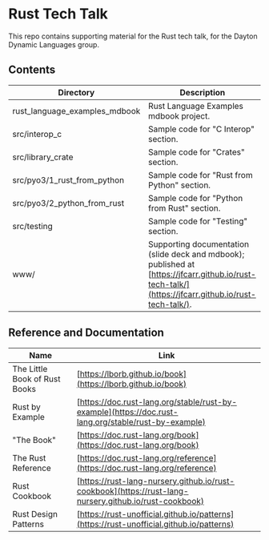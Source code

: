 # Rust Tech Talk

This repo contains supporting material for the Rust tech talk, for the Dayton Dynamic Languages group.

## Contents

Directory | Description
---------|----------
rust_language_examples_mdbook | Rust Language Examples mdbook project.
src/interop_c | Sample code for "C Interop" section.
src/library_crate | Sample code for "Crates" section.
src/pyo3/1_rust_from_python | Sample code for "Rust from Python" section.
src/pyo3/2_python_from_rust | Sample code for "Python from Rust" section.
src/testing | Sample code for "Testing" section.
www/ | Supporting documentation (slide deck and mdbook); published at [https://jfcarr.github.io/rust-tech-talk/](https://jfcarr.github.io/rust-tech-talk/).

## Reference and Documentation

Name | Link
---------|----------
The Little Book of Rust Books | [https://lborb.github.io/book](https://lborb.github.io/book)
Rust by Example | [https://doc.rust-lang.org/stable/rust-by-example](https://doc.rust-lang.org/stable/rust-by-example)
"The Book" | [https://doc.rust-lang.org/book](https://doc.rust-lang.org/book)
The Rust Reference | [https://doc.rust-lang.org/reference](https://doc.rust-lang.org/reference)
Rust Cookbook | [https://rust-lang-nursery.github.io/rust-cookbook](https://rust-lang-nursery.github.io/rust-cookbook)
Rust Design Patterns | [https://rust-unofficial.github.io/patterns](https://rust-unofficial.github.io/patterns)
